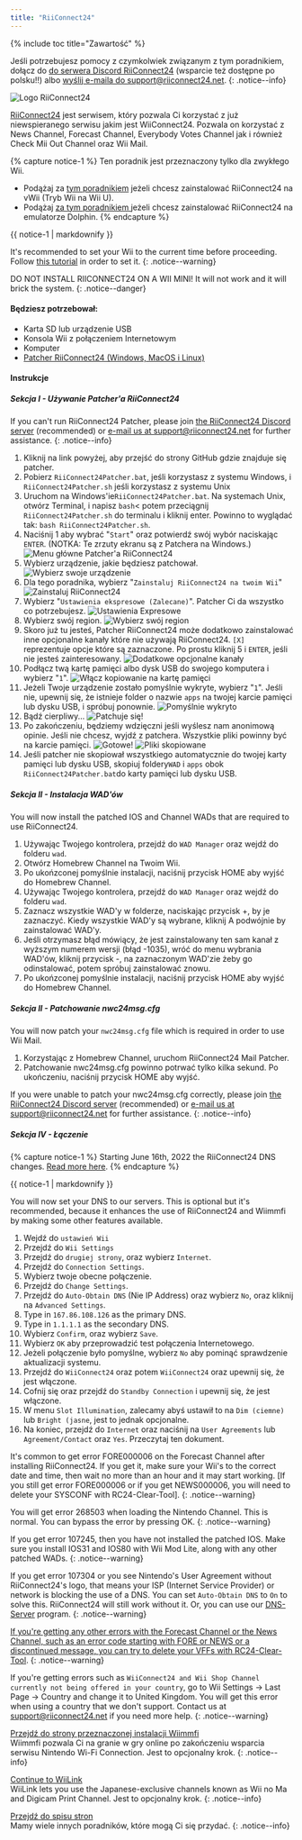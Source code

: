 ```yaml
---
title: "RiiConnect24"
---
```


{% include toc title="Zawartość" %}

Jeśli potrzebujesz pomocy z czymkolwiek związanym z tym poradnikiem, dołącz do [do serwera Discord RiiConnect24](https://discord.gg/rc24) (wsparcie też dostępne po polsku!!) albo [wyślij e-maila do support@riiconnect24.net](mailto:support@riiconnect24.net).
{: .notice--info}

![Logo RiiConnect24](/images/WiiRC24Logo.jpg)

[RiiConnect24](https://rc24.xyz/) jest serwisem, który pozwala Ci korzystać z już niewspieranego serwisu jakim jest WiiConnect24. Pozwala on korzystać z News Channel, Forecast Channel, Everybody Votes Channel jak i również Check Mii Out Channel oraz Wii Mail.

{% capture notice-1 %}
Ten poradnik jest przeznaczony tylko dla zwykłego Wii.

- Podążaj za [tym poradnikiem](riiconnect24-vwii) jeżeli chcesz zainstalować RiiConnect24 na vWii (Tryb Wii na Wii U).
- Podążaj [ za tym poradnikiem ](riiconnect24-dolphin) jeżeli chcesz zainstalować RiiConnect24 na emulatorze Dolphin.
{% endcapture %}

<div class="notice--warning">{{ notice-1 | markdownify }}</div>

It's recommended to set your Wii to the current time before proceeding. Follow [this tutorial](rtc) in order to set it.
{: .notice--warning}

DO NOT INSTALL RIICONNECT24 ON A WII MINI! It will not work and it will brick the system.
{: .notice--danger}

#### Będziesz potrzebował:

* Karta SD lub urządzenie USB
* Konsola Wii z połączeniem Internetowym
* Komputer
* [Patcher RiiConnect24 (Windows, MacOS i Linux)](https://github.com/RiiConnect24/RiiConnect24-Patcher/releases)

#### Instrukcje

##### Sekcja I - Używanie Patcher'a RiiConnect24

If you can't run RiiConnect24 Patcher, please join [the RiiConnect24 Discord server](https://discord.gg/rc24) (recommended) or [e-mail us at support@riiconnect24.net](mailto:support@riiconnect24.net) for further assistance.
{: .notice--info}

1. Kliknij na link powyżej, aby przejść do strony GitHub gdzie znajduje się patcher.
2. Pobierz `RiiConnect24Patcher.bat`, jeśli korzystasz z systemu Windows, i `RiiConnect24Patcher.sh` jeśli korzystasz z systemu Unix
3. Uruchom na Windows'ie`RiiConnect24Patcher.bat`. Na systemach Unix, otwórz Terminal, i napisz `bash`< potem przeciągnij `RiiConnect24Patcher.sh` do terminalu i kliknij enter. Powinno to wyglądać tak: `bash RiiConnect24Patcher.sh`.
4. Naciśnij 1 aby wybrać "`Start`" oraz potwierdź swój wybór naciskając `ENTER`. (NOTKA: Te zrzuty ekranu są z Patchera na Windows.) ![Menu główne Patcher'a RiiConnect24](/images/RC24_Patcher/1.JPG)
5. Wybierz urządzenie, jakie będziesz patchował. ![Wybierz swoje urządzenie](/images/RC24_Patcher/2.JPG)
6. Dla tego poradnika, wybierz "`Zainstaluj RiiConnect24 na twoim Wii`" ![Zainstaluj RiiConnect24](/images/RC24_Patcher/3.JPG)
7. Wybierz "`Ustawienia ekspresowe
(Zalecane)`". Patcher Ci da wszystko co potrzebujesz. ![Ustawienia Expresowe](/images/RC24_Patcher/4.JPG)
8. Wybierz swój region. ![Wybierz swój region](/images/RC24_Patcher/5.JPG)
9. Skoro już tu jesteś, Patcher RiiConnect24 może dodatkowo zainstalować inne opcjonalne kanały które nie używają RiiConnect24. `[X]` reprezentuje opcje które są zaznaczone. Po prostu kliknij 5 i `ENTER`, jeśli nie jesteś zainteresowany. ![Dodatkowe opcjonalne kanały](/images/RC24_Patcher/6.JPG)
10. Podłącz twą kartę pamięci albo dysk USB do swojego komputera i wybierz "`1`". ![Włącz kopiowanie na kartę pamięci](/images/RC24_Patcher/7.JPG)
11. Jeżeli Twoje urządzenie zostało pomyślnie wykryte, wybierz "`1`". Jeśli nie, upewnij się, że istnieje folder o nazwie `apps` na twojej karcie pamięci lub dysku USB, i spróbuj ponownie. ![Pomyślnie wykryto](/images/RC24_Patcher/8.JPG)
12. Bądź cierpliwy... ![Patchuje się!](/images/RC24_Patcher/9.JPG)
13. Po zakończeniu, będziemy wdzięczni jeśli wyślesz nam anonimową opinie.  Jeśli nie chcesz, wyjdź z patchera. Wszystkie pliki powinny być na karcie pamięci. ![Gotowe!](/images/RC24_Patcher/10.JPG) ![Pliki skopiowane](/images/RC24_Patcher/11.PNG)
14. Jeśli patcher nie skopiował wszystkiego automatycznie do twojej karty pamięci lub dysku USB, skopiuj foldery`WAD` i `apps` obok `RiiConnect24Patcher.bat`do karty pamięci lub dysku USB.

##### Sekcja II - Instalacja WAD'ów

You will now install the patched IOS and Channel WADs that are required to use RiiConnect24.

1. Używając Twojego kontrolera, przejdź do `WAD Manager` oraz wejdź do folderu `wad`.
2. Otwórz Homebrew Channel na Twoim Wii.
3. Po ukońzconej pomyślnie instalacji, naciśnij przycisk HOME aby wyjść do Homebrew Channel.
4. Używając Twojego kontrolera, przejdź do `WAD Manager` oraz wejdź do folderu `wad`.
5. Zaznacz wszystkie WAD'y w folderze, naciskając przycisk +, by je zaznaczyć. Kiedy wszystkie WAD'y są wybrane, kliknij A podwójnie by zainstalować WAD'y.
6. Jeśli otrzymasz błąd mówiący, że jest zainstalowany ten sam kanał z wyższym numerem wersji (błąd -1035), wróć do menu wybrania WAD'ów, kliknij przycisk -, na zaznaczonym WAD'zie żeby go odinstalować, potem spróbuj zainstalować znowu.
7. Po ukońzconej pomyślnie instalacji, naciśnij przycisk HOME aby wyjść do Homebrew Channel.

##### Sekcja II - Patchowanie nwc24msg.cfg

You will now patch your `nwc24msg.cfg` file which is required in order to use Wii Mail.

1. Korzystając z Homebrew Channel, uruchom RiiConnect24 Mail Patcher.
2. Patchowanie nwc24msg.cfg powinno potrwać tylko kilka sekund. Po ukończeniu, naciśnij przycisk HOME aby wyjść.

If you were unable to patch your nwc24msg.cfg correctly, please join [the RiiConnect24 Discord server](https://discord.gg/rc24) (recommended) or [e-mail us at support@riiconnect24.net](mailto:support@riiconnect24.net) for further assistance.
{: .notice--info}

##### Sekcja IV - Łączenie

{% capture notice-1 %}
Starting June 16th, 2022 the RiiConnect24 DNS changes. [Read more here](riiconnect24-dns-update).
{% endcapture %}

<div class="notice--warning">{{ notice-1 | markdownify }}</div>

You will now set your DNS to our servers. This is optional but it's recommended, because it enhances the use of RiiConnect24 and Wiimmfi by making some other features available.

1. Wejdź do `ustawień Wii`
2. Przejdź do `Wii Settings`
3. Przejdź do `drugiej strony`, oraz wybierz `Internet`.
4. Przejdź do `Connection Settings`.
5. Wybierz twoje obecne połączenie.
6. Przejdź do `Change Settings`.
7. Przejdź do `Auto-Obtain DNS` (Nie IP Address) oraz wybierz `No`, oraz kliknij na `Advanced Settings`.
8. Type in `167.86.108.126` as the primary DNS.
9. Type in `1.1.1.1` as the secondary DNS.
10. Wybierz `Confirm`, oraz wybierz `Save`.
11. Wybierz `OK` aby przeprowadzić test połączenia Internetowego.
12. Jeżeli połączenie było pomyślne, wybierz `No` aby pominąć sprawdzenie aktualizacji systemu.
13. Przejdź do `WiiConnect24` oraz potem `WiiConnect24` oraz upewnij się, że jest włączone.
14. Cofnij się oraz przejdź do `Standby Connection` i upewnij się, że jest włączone.
15. W menu `Slot Illumination`, zalecamy abyś ustawił to na `Dim (ciemne)` lub `Bright (jasne`, jest to jednak opcjonalne.
16. Na koniec, przejdź do `Internet` oraz naciśnij na `User Agreements` lub `Agreement/Contact` oraz `Yes`. Przeczytaj ten dokument.

It's common to get error FORE000006 on the Forecast Channel after installing RiiConnect24. If you get it, make sure your Wii's to the correct date and time, then wait no more than an hour and it may start working. [If you still get error FORE000006 or if you get NEWS000006, you will need to delete your SYSCONF with RC24-Clear-Tool].
{: .notice--warning}

You will get error 268503 when loading the Nintendo Channel. This is normal. You can bypass the error by pressing OK.
{: .notice--warning}

If you get error 107245, then you have not installed the patched IOS. Make sure you install IOS31 and IOS80 with Wii Mod Lite, along with any other patched WADs.
{: .notice--warning}

If you get error 107304 or you see Nintendo's User Agreement without RiiConnect24's logo, that means your ISP (Internet Service Provider) or network is blocking the use of a DNS. You can set `Auto-Obtain DNS` to `On` to solve this. RiiConnect24 will still work without it. Or, you can use our [DNS-Server](https://github.com/RiiConnect24/DNS-Server/releases/latest) program.
{: .notice--warning}

[If you're getting any other errors with the Forecast Channel or the News Channel, such as an error code starting with FORE or NEWS or a discontinued message, you can try to delete your VFFs with RC24-Clear-Tool](deleting-vffs).
{: .notice--warning}

If you're getting errors such as `WiiConnect24 and Wii Shop Channel currently not being offered in your country`, go to Wii Settings -> Last Page -> Country and change it to United Kingdom. You will get this error when using a country that we don't support. Contact us at [support@riiconnect24.net](mailto:support@riiconnect24.net) if you need more help.
{: .notice--warning}

[Przejdź do strony przeznaczonej instalacji Wiimmfi](wiimmfi)<br> Wiimmfi pozwala Ci na granie w gry online po zakończeniu wsparcia serwisu Nintendo Wi-Fi Connection. Jest to opcjonalny krok.
{: .notice--info}

[Continue to WiiLink](wiilink)<br> WiiLink lets you use the Japanese-exclusive channels known as Wii no Ma and Digicam Print Channel. Jest to opcjonalny krok.
{: .notice--info}

[Przejdź do spisu stron](site-navigation)<br> Mamy wiele innych poradników, które mogą Ci się przydać.
{: .notice--info}
